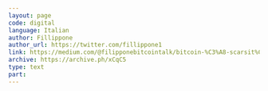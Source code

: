 ```yaml
---
layout: page
code: digital
language: Italian
author: Fillippone
author_url: https://twitter.com/fillippone1
link: https://medium.com/@filipponebitcointalk/bitcoin-%C3%A8-scarsit%C3%A0-digitale-816bd2e55686
archive: https://archive.ph/xCqC5
type: text
part: 
---
```

